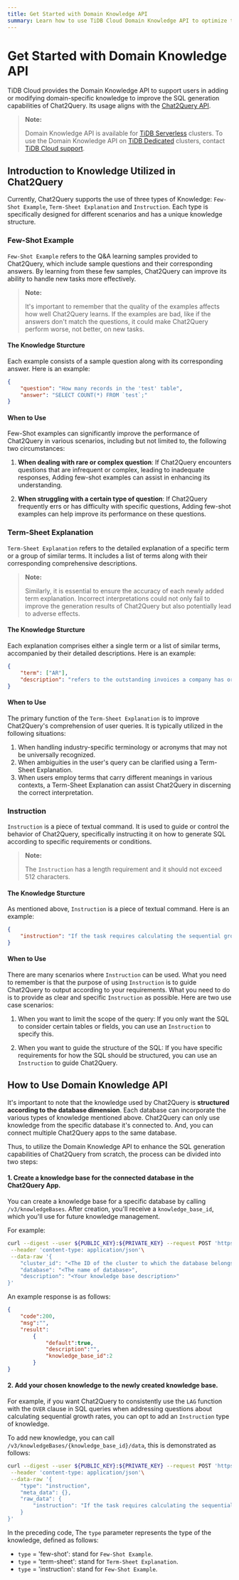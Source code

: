 ```yaml
---
title: Get Started with Domain Knowledge API
summary: Learn how to use TiDB Cloud Domain Knowledge API to optimize the SQL generation performance of the Chat2Query.
---
```


# Get Started with Domain Knowledge API

TiDB Cloud provides the Domain Knowledge API to support users in adding or modifying domain-specific knowledge to improve the SQL generation capabilities of Chat2Query. Its usage aligns with the [Chat2Query API](/tidb-cloud/use-chat2query-api.md). 


> **Note:**
>
> Domain Knowledge API is available for [TiDB Serverless](/tidb-cloud/select-cluster-tier.md#tidb-serverless) clusters. To use the Domain Knowledge API on [TiDB Dedicated](/tidb-cloud/select-cluster-tier.md#tidb-dedicated) clusters, contact [TiDB Cloud support](/tidb-cloud/tidb-cloud-support.md).


## Introduction to Knowledge Utilized in Chat2Query
Currently, Chat2Query supports the use of three types of Knowledge: `Few-Shot Example`, `Term-Sheet Explanation` and `Instruction`. Each type is specifically designed for different scenarios and has a unique knowledge structure.

### Few-Shot Example
`Few-Shot Example` refers to the Q&A learning samples provided to Chat2Query, which include sample questions and their corresponding answers. By learning from these few samples, Chat2Query can improve its ability to handle new tasks more effectively.

> **Note:**
>
> It's important to remember that the quality of the examples affects how well Chat2Query learns. If the examples are bad, like if the answers don't match the questions, it could make Chat2Query perform worse, not better, on new tasks.

#### The Knowledge Sturcture
Each example consists of a sample question along with its corresponding answer. Here is an example:

```json
{
    "question": "How many records in the 'test' table", 
    "answer": "SELECT COUNT(*) FROM `test`;"
}
```


#### When to Use
Few-Shot examples can significantly improve the performance of Chat2Query in various scenarios, including but not limited to, the following two circumstances:

1. **When dealing with rare or complex question**: If Chat2Query encounters questions that are infrequent or complex, leading to inadequate responses, Adding few-shot examples can assist in enhancing its understanding.

2. **When struggling with a certain type of question**: If Chat2Query frequently errs or has difficulty with specific questions, Adding few-shot examples can help improve its performance on these questions.



### Term-Sheet Explanation
`Term-Sheet Explanation` refers to the detailed explanation of a specific term or a group of similar terms. It includes a list of terms along with their corresponding comprehensive descriptions.

> **Note:**
>
> Similarly, it is essential to ensure the accuracy of each newly added term explanation. Incorrect interpretations could not only fail to improve the generation results of Chat2Query but also potentially lead to adverse effects.

#### The Knowledge Sturcture
Each explanation comprises either a single term or a list of similar terms, accompanied by their detailed descriptions. Here is an example:
```json
{
    "term": ["AR"],
    "description": "refers to the outstanding invoices a company has or the money clients owe the company"
}
```


#### When to Use
The primary function of the `Term-Sheet Explanation` is to improve Chat2Query's comprehension of user queries. It is typically utilized in the following situations:

1. When handling industry-specific terminology or acronyms that may not be universally recognized.
2. When ambiguities in the user's query can be clarified using a Term-Sheet Explanation.
3. When users employ terms that carry different meanings in various contexts, a Term-Sheet Explanation can assist Chat2Query in discerning the correct interpretation.


### Instruction
`Instruction` is a piece of textual command. It is used to guide or control the behavior of Chat2Query, specifically instructing it on how to generate SQL according to specific requirements or conditions.

> **Note:**
>
> The `Instruction` has a length requirement and it should not exceed 512 characters.

#### The Knowledge Sturcture
As mentioned above, `Instruction` is a piece of textual command. Here is an example:
```json
{
    "instruction": "If the task requires calculating the sequential growth rate: Using LAG function with OVER clause in SQL"
}
```

#### When to Use
There are many scenarios where `Instruction` can be used. What you need to remember is that the purpose of using `Instruction` is to guide Chat2Query to output according to your requirements. What you need to do is to provide as clear and specific `Instruction` as possible. Here are two use case scenarios:

1. When you want to limit the scope of the query: If you only want the SQL to consider certain tables or fields, you can use an `Instruction` to specify this.

2. When you want to guide the structure of the SQL: If you have specific requirements for how the SQL should be structured, you can use an `Instruction` to guide Chat2Query.


## How to Use Domain Knowledge API
It's important to note that the knowledge used by Chat2Query is **structured according to the database dimension**. Each database can incorporate the various types of knowledge mentioned above. Chat2Query can only use knowledge from the specific database it's connected to. And, you can connect multiple Chat2Query apps to the same database.

Thus, to utilize the Domain Knowledge API to enhance the SQL generation capabilities of Chat2Query from scratch, the process can be divided into two steps:

#### 1. Create a knowledge base for the connected database in the Chat2Query App.
You can create a knowledge base for a specific database by calling `/v3/knowledgeBases`. After creation, you'll receive a `knowledge_base_id`, which you'll use for future knowledge management.

For example:
```bash
curl --digest --user ${PUBLIC_KEY}:${PRIVATE_KEY} --request POST 'https://<region>.data.tidbcloud.com/api/v1beta/app/chat2query-<ID>/endpoint/v3/knowledgeBases'\
 --header 'content-type: application/json'\
 --data-raw '{
    "cluster_id": "<The ID of the cluster to which the database belongs>",
    "database": "<The name of database>",
    "description": "<Your knowledge base description>"
}'
```

An example response is as follows:

```json
{
    "code":200,
    "msg":"",
    "result":
        {
            "default":true,
            "description":"",
            "knowledge_base_id":2
        }
}
```


#### 2. Add your chosen knowledge to the newly created knowledge base.

For example, if you want Chat2Query to consistently use the `LAG` function with the `OVER` clause in SQL queries when addressing questions about calculating sequential growth rates, you can opt to add an `Instruction` type of knowledge.

To add new knowledge, you can call `/v3/knowledgeBases/{knowledge_base_id}/data`, this is demonstrated as follows:

```bash
curl --digest --user ${PUBLIC_KEY}:${PRIVATE_KEY} --request POST 'https://<region>.data.tidbcloud.com/api/v1beta/app/chat2query-<ID>/endpoint/v3/knowledgeBases/<knowledge_base_id>/data'\
 --header 'content-type: application/json'\
 --data-raw '{
    "type": "instruction",
    "meta_data": {},
    "raw_data": {
        "instruction": "If the task requires calculating the sequential growth rate: Using LAG function with OVER clause in SQL"
    }
}'
```

In the preceding code, The `type` parameter represents the type of the knowledge, defined as follows:

- `type` = 'few-shot': stand for `Few-Shot Example`.
- `type` = 'term-sheet': stand for `Term-Sheet Explanation`.
- `type` = 'instruction': stand for `Few-Shot Example`.

